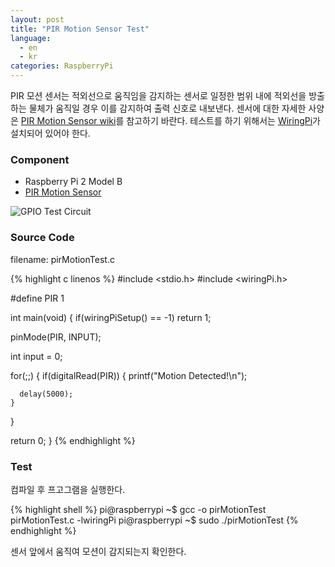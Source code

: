 ```yaml
---
layout: post
title: "PIR Motion Sensor Test"
language:
  - en
  - kr
categories: RaspberryPi
---
```

PIR 모션 센서는 적외선으로 움직임을 감지하는 센서로 일정한 범위 내에 적외선을 방출하는 물체가 움직일 경우 이를 감지하여 출력 신호로 내보낸다. 센서에 대한 자세한 사양은 [PIR Motion Sensor wiki](https://www.dfrobot.com/wiki/index.php/PIR_Motion_Sensor_V1.0_SKU:SEN0171)를 참고하기 바란다. 테스트를 하기 위해서는 [WiringPi](/rpi/2016/05/20/wiringPi-installation-kr.html)가 설치되어 있어야 한다.

### Component

* Raspberry Pi 2 Model B
* [PIR Motion Sensor](https://www.dfrobot.com/wiki/index.php/PIR_Motion_Sensor_V1.0_SKU:SEN0171)
 
![GPIO Test Circuit]({{site.url}}/images/rpi_pir_motion_test.png)

### Source Code

filename: pirMotionTest.c

{% highlight c linenos %}
#include <stdio.h>
#include <wiringPi.h>

#define PIR 1

int main(void)
{
  if(wiringPiSetup() == -1)
    return 1;

  pinMode(PIR, INPUT);

  int input = 0;

  for(;;)
  {
    if(digitalRead(PIR))
    {
      printf("Motion Detected!\n");

      delay(5000);
    }
  }

  return 0;
}
{% endhighlight %}

### Test

컴파일 후 프고그램을 실행한다.

{% highlight shell %}
pi@raspberrypi ~$ gcc -o pirMotionTest pirMotionTest.c -lwiringPi
pi@raspberrypi ~$ sudo ./pirMotionTest
{% endhighlight %}

센서 앞에서 움직여 모션이 감지되는지 확인한다.
